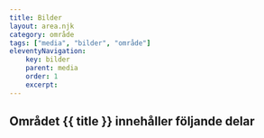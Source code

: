 ```yaml
---
title: Bilder
layout: area.njk
category: område
tags: ["media", "bilder", "område"]
eleventyNavigation:
    key: bilder
    parent: media
    order: 1
    excerpt: 
---
```

## Området {{ title }} innehåller följande delar
